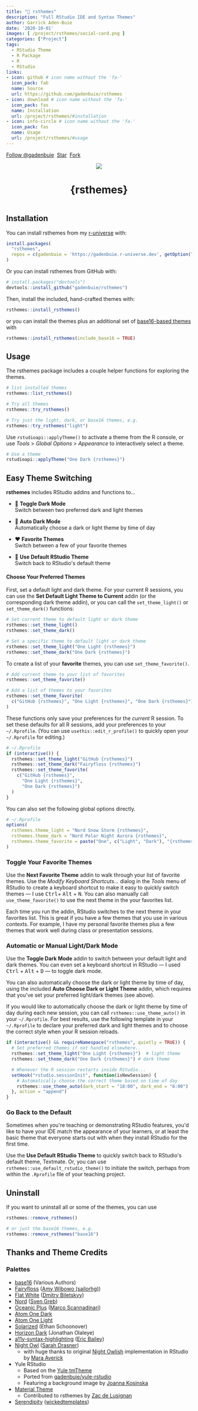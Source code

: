 ```yaml
---
title: "🔮 rsthemes"
description: "Full RStudio IDE and Syntax Themes"
author: Garrick Aden-Buie
date: '2020-10-01'
images: [ /project/rsthemes/social-card.png ]
categories: ["Project"]
tags:
  - RStudio Theme
  - R Package
  - R
  - RStudio
links:
- icon: github # icon name without the 'fa-'
  icon_pack: fab
  name: Source
  url: https://github.com/gadenbuie/rsthemes
- icon: download # icon name without the 'fa-'
  icon_pack: fas
  name: Installation
  url: /project/rsthemes/#installation
- icon: info-circle # icon name without the 'fa-'
  icon_pack: fas
  name: Usage
  url: /project/rsthemes/#usage
---
```


[gh]: https://github.com/gadenbuie/rsthemes

<!-- https://buttons.github.io/ -->
<a class="github-button" href="https://github.com/gadenbuie" data-show-count="true" aria-label="Follow @gadenbuie on GitHub">Follow &commat;gadenbuie</a>&nbsp;
<a class="github-button" href="https://github.com/gadenbuie/rsthemes" data-icon="octicon-star" data-show-count="true" aria-label="Star gadenbuie/rsthemes on GitHub">Star</a>&nbsp;
<a class="github-button" href="https://github.com/gadenbuie/rsthemes/fork" data-icon="octicon-repo-forked" data-show-count="true" aria-label="Fork gadenbuie/rsthemes on GitHub">Fork</a>

<p align=center>
  <img src="https://raw.githubusercontent.com/gadenbuie/rsthemes/assets/rsthemes.gif">
  <h1 align="center">{rsthemes}</h1>
</p>



<style type="text/css">
#rsthemes-list ul {
  padding-left: 0;
  display: grid;
  grid-template-columns: repeat(3, 1fr);
  align-items: end;
  grid-gap: 0.66em;
  max-width: 100%;
}

@media screen and (max-width: 400px) {
  #rsthemes-list ul {
    grid-template-columns: repeat(2, 1fr);
    font-size: 12px;
  }
}

#rsthemes-list li {
  list-style: none;
  position: relative;
}

#rsthemes-list .rstheme-name {
  font-size: 1.1em;
  margin-top: 0;
  padding-right: 50px;
  position: relative;
}

#rsthemes-list .style {
  position: absolute;
  bottom: 0;
  right: 0;
  color: var(--text-mild);
}

#rsthemes-buttons {
  margin-left: auto;
  margin-right: auto;
  width: max-content;
}

#rsthemes-buttons button {
  color: var(--textColorCustom);
  border-color: var(--textColorCustom);
  background-color: unset;
  display: inline-block;
  font-size: 1em;
  padding: 10px;
  padding-left: 35px;
  padding-right: 15px;
  margin-bottom: 1.5em;
  text-decoration: none;
  border-radius: 0;
  border-width: 1px;
  break-inside: avoid;
  white-space: nowrap;
  position: relative;
  text-align: left;
  opacity: 0.8;
  transition: opacity 0.2s ease-in-out;
}

#rsthemes-buttons button + button {
  margin-left: 10px;
}

#rsthemes-buttons button:hover,
#rsthemes-buttons button:active {
  opacity: 1;
}

#rsthemes-buttons .rsthemes-button-active,
#rsthemes-buttons .rsthemes-button-active:hover {
  color: var(--blue-30);
  border-color: var(--blue-30);
}

@media (prefers-color-scheme: dark) {
  #rsthemes-buttons .rsthemes-button-active,
  #rsthemes-buttons .rsthemes-button-active:hover {
    color: var(--blue-60);
    border-color: var(--blue-60);
  }
}

#rsthemes-buttons button.rsthemes-button-active::before {
  content: '\2713';
  position: absolute;
  left: 12px;
}

/* glightbox styles */
</style>


<script src="//cdnjs.cloudflare.com/ajax/libs/list.js/2.3.1/list.min.js"></script>
<link rel="stylesheet" href="https://cdn.jsdelivr.net/npm/glightbox/dist/css/glightbox.min.css" />
<script src="https://cdn.jsdelivr.net/gh/mcstudios/glightbox/dist/js/glightbox.min.js"></script>

<style type="text/css">
.gdesc-inner,
.glightbox-clean .gslide-description {
	background: transparent;
}

.glightbox-clean .gslide-title {
  color: var(--blue-100);
  font-size: 1.25em;
  text-align: center;
}

.gslide-media.gslide-image img {
  opacity: 1;
}
</style>

<div id="rsthemes-buttons" style="display:none;">
<button class="rsthemes-button-active" id="rsthemes-light" value="rsthemes-is-light">Light</button>
<button class="rsthemes-button-active" id="rsthemes-dark" value="rsthemes-is-dark">Dark</button>
<button id="rsthemes-base16" value="rsthemes-is-base16">Base 16</button>
</div>

<div id="rsthemes-list"><ul class="list"></ul></div>

<script type="text/javascript">
const rsthemesOpts = {
  // valueNames: [
  //   'name',
  //   'style',
  //   { name: 'image', attr: 'src' },
  //   { name: 'glightbox', attr: 'href' }
  // ],
  item: function(values) {
    return `<li>
      <div class="rstheme-name"><div class="name">${values.name}</div><div class="style">${values.style}</div></div>

      <div class="rstheme-image">
        <a class="glightbox" href="${values.image}" data-title="${values.name}">
          <img src="${values.image}"  alt="${values.name} {rsthemes} (${values.style})"/>
        </a>
      </div>
    </li>`
  }
}

let rsthemesList = undefined
let lightbox = undefined
const btns = document.getElementById('rsthemes-buttons')

function filterRsthemesList() {
  if (typeof rsthemesList === 'undefined') return;
  let btn = btns.querySelectorAll('button')
  const state = {
    light: btn[0].classList.contains('rsthemes-button-active'),
    dark: btn[1].classList.contains('rsthemes-button-active'),
    base16: btn[2].classList.contains('rsthemes-button-active')
  }
  rsthemesList.filter(function(item) {
    const value = item.values()
    if (value.isBase16 && !state.base16) {
      return false
    }
    if (!state.light && !state.dark) {
      return true
    }
    if (value.isDark && state.dark) {
      return true
    }
    if (!value.isDark && state.light) {
      return true
    }
    return false
  })
  lightbox.setElements(document.querySelectorAll('.glightbox'))
}

const rsthemes = fetch("https://raw.githubusercontent.com/gadenbuie/rsthemes/assets/rsthemes.json")
  .then(response => response.json())
  .then(json => {
    json = json.map(t => {
      t.imageLink = t.image
      t.style = t.isDark ? 'Dark' : 'Light'
      t.name = t.name.replace(' {rsthemes}', '')
      return t
    }).
    sort(t => t.isBase16 ? 1 : -1)

    rsthemesList = new List('rsthemes-list', rsthemesOpts, json)
    lightbox = GLightbox({
      touchNavigation: true,
      descPosition: 'top'
    });
    
    lightbox.on('open', (target) => {
      debugger
      console.log('lightbox opened', {target});
    });
    btns.style.display = 'block'
    filterRsthemesList()
  })

btns.querySelectorAll('button').forEach(function(btn) {
  btn.addEventListener('click', function() {
    btn.classList.toggle('rsthemes-button-active')
    filterRsthemesList()
  })
})
</script>


## Installation


You can install rsthemes from my [r-universe](https://gadenbuie.r-universe.dev) with:

``` r
install.packages(
  "rsthemes",
  repos = c(gadenbuie = 'https://gadenbuie.r-universe.dev', getOption("repos"))
)
```

Or you can install rsthemes from GitHub with:

``` r
# install.packages("devtools")
devtools::install_github("gadenbuie/rsthemes")
```

Then, install the included, hand-crafted themes with:

``` r
rsthemes::install_rsthemes()
```

or you can install the themes plus an additional set of [base16-based themes](https://github.com/chriskempson/base16) with

``` r
rsthemes::install_rsthemes(include_base16 = TRUE)
```

## Usage


The rsthemes package includes a couple helper functions for exploring the themes.

``` r
# list installed themes
rsthemes::list_rsthemes()

# Try all themes
rsthemes::try_rsthemes()

# Try just the light, dark, or base16 themes, e.g.
rsthemes::try_rsthemes("light")
```

Use `rstudioapi::applyTheme()` to activate a theme from the R console, or use *Tools* > *Global Options* > *Appearance* to interactively select a theme. 

``` r
# Use a theme
rstudioapi::applyTheme("One Dark {rsthemes}")
```

## Easy Theme Switching


**rsthemes** includes RStudio addins and functions to... <a name="automatic--light-and--dark-mode"></a>

- &#x1F305; **Toggle Dark Mode**<br>Switch between two preferred dark and light themes

- &#x1F303; **Auto Dark Mode**<br>Automatically choose a dark or light theme by time of day

- &#x2764;&#xFE0F; **Favorite Themes**<br>Switch between a few of your favorite themes

- &#x1F971; **Use Default RStudio Theme**<br>Switch back to RStudio's default theme

#### Choose Your Preferred Themes

First, set a default light and dark theme. For your current R sessions, you can use the **Set Default Light Theme to Current** addin (or the corresponding dark theme addin), or you can call the `set_theme_light()` or `set_theme_dark()` functions:

``` r
# Set current theme to default light or dark theme
rsthemes::set_theme_light()
rsthemes::set_theme_dark()

# Set a specific theme to default light or dark theme
rsthemes::set_theme_light("One Light {rsthemes}")
rsthemes::set_theme_dark("One Dark {rsthemes}")
```

To create a list of your **favorite** themes, you can use `set_theme_favorite()`.

```r
# Add current theme to your list of favorites
rsthemes::set_theme_favorite()

# Add a list of themes to your favorites
rsthemes::set_theme_favorite(
  c("GitHub {rsthemes}", "One Light {rsthemes}", "One Dark {rsthemes}")
)
```

These functions only save your preferences for the _current_ R session. To set these defaults for all R sessions, add your preferences to your `~/.Rprofile`. (You can use `usethis::edit_r_profile()` to quickly open your `~/.Rprofile` for editing.)

```r
# ~/.Rprofile
if (interactive()) {
  rsthemes::set_theme_light("GitHub {rsthemes}")
  rsthemes::set_theme_dark("Fairyfloss {rsthemes}")
  rsthemes::set_theme_favorite(
    c("GitHub {rsthemes}", 
      "One Light {rsthemes}", 
      "One Dark {rsthemes}")
  )
}
```

You can also set the following global options directly.

```r
# ~/.Rprofile
options(
  rsthemes.theme_light = "Nord Snow Storm {rsthemes}",
  rsthemes.theme_dark = "Nord Polar Night Aurora {rsthemes}",
  rsthemes.theme_favorite = paste("One", c("Light", "Dark"), "{rsthemes}")
)
```

### Toggle Your Favorite Themes

Use the **Next Favorite Theme** addin to walk through your list of favorite themes. Use the _Modify Keyboard Shortcuts..._ dialog in the _Tools_ menu of RStudio to create a keyboard shortcut to make it easy to quickly switch themes — I use <kbd>Ctrl</kbd>+ <kbd>Alt</kbd> + <kbd>N</kbd>. You can also manually call `use_theme_favorite()` to use the next theme in the your favorites list.

Each time you run the addin, RStudio switches to the next theme in your favorites list. This is great if you have a few themes that you use in various contexts. For example, I have my personal favorite themes plus a few themes that work well during class or presentation sessions.


### Automatic or Manual Light/Dark Mode

Use the **Toggle Dark Mode** addin to switch between your default light and dark themes. You can even set a keyboard shortcut in RStudio — I used <kbd>Ctrl</kbd> + <kbd>Alt</kbd> + <kbd>D</kbd> — to toggle dark mode.

You can also automatically choose the dark or light theme by time of day, using the included **Auto Choose Dark or Light Theme** addin, which requires that you've set your preferred light/dark themes (see above).

If you would like to automatically choose the dark or light theme by time of day during each new session, you can call `rsthemes::use_theme_auto()` in your `~/.Rprofile`. For best results, use the following template in your `~/.Rprofile` to declare your preferred dark and light themes and to choose the correct style when your R session reloads.

```r
if (interactive() && requireNamespace("rsthemes", quietly = TRUE)) {
  # Set preferred themes if not handled elsewhere..
  rsthemes::set_theme_light("One Light {rsthemes}")  # light theme
  rsthemes::set_theme_dark("One Dark {rsthemes}") # dark theme

  # Whenever the R session restarts inside RStudio...
  setHook("rstudio.sessionInit", function(isNewSession) {
    # Automatically choose the correct theme based on time of day
    rsthemes::use_theme_auto(dark_start = "18:00", dark_end = "6:00")
  }, action = "append")
}
```

### Go Back to the Default

Sometimes when you're teaching or demonstrating RStudio features, you'd like to have your IDE match the appearance of your learners, or at least the basic theme that everyone starts out with when they install RStudio for the first time.

Use the **Use Default RStudio Theme** to quickly switch back to RStudio's default theme, Textmate. Or, you can use `rsthemes::use_default_rstudio_theme()` to initiate the switch, perhaps from within the `.Rprofile` file of your teaching project.

## Uninstall


If you want to uninstall all or some of the themes, you can use

``` r
rsthemes::remove_rsthemes()

# or just the base16 themes, e.g.
rsthemes::remove_rsthemes("base16")
```

## Thanks and Theme Credits

### Palettes


- [base16] (Various Authors)
- [Fairyfloss] ([Amy Wibowo (sailorhg)](https://github.com/sailorhg))
- [Flat White][flat-white] ([Dmitry Biletskyy](https://github.com/biletskyy))
- [Nord] ([Sven Greb](https://www.svengreb.de/))
- [Oceanic Plus][oceanic-plus] ([Marco Scannadinari](https://github.com/marcoms))
- [Atom One Dark][one-dark]
- [Atom One Light][one-light]
- [Solarized] (Ethan Schoonover)
- [Horizon Dark][horizon] (Jonathan Olaleye)
- [a11y-syntax-highlighting][a11y-syntax] ([Eric Bailey](https://ericwbailey.design/))
- [Night Owl][night-owl] ([Sarah Drasner](https://sarah.dev/))
  - with huge thanks to original [Night Owlish][night-owlish] 
    implementation in RStudio by [Mara Averick](https://maraaverick.rbind.io/)
- Yule RStudio
  - Based on the [Yule tmTheme](https://tmtheme-editor.herokuapp.com/#!/editor/theme/Yule)
  - Ported from [gadenbuie/yule-rstudio](https://github.com/gadenbuie/yule-rstudio)
  - Featuring a background image by [Joanna Kosinska](https://unsplash.com/@joannakosinska)
- [Material Theme][material]
  - Contributed to rsthemes by [Zac de Lusignan](https://www.zacdelusignan.com/)
- [Serendipity][serendipity] ([wickedtemplates](https://www.wickedtemplates.com/))

[base16]: https://github.com/chriskempson/base16
[fairyfloss]: https://github.com/sailorhg/fairyfloss
[flat-white]: https://github.com/biletskyy/flatwhite-syntax
[nord]: https://github.com/arcticicestudio/nord
[oceanic-plus]: https://github.com/marcoms/oceanic-plus
[one-light]: https://github.com/atom/atom/tree/master/packages/one-light-syntax
[one-dark]: https://github.com/atom/atom/tree/master/packages/one-dark-syntax
[solarized]: https://ethanschoonover.com/solarized
[horizon]: https://horizontheme.netlify.app/
[a11y-syntax]: https://github.com/ericwbailey/a11y-syntax-highlighting
[night-owl]: https://github.com/sdras/night-owl-vscode-theme
[night-owlish]: https://github.com/batpigandme/night-owlish
[material]: https://material-theme.site/
[serendipity]: https://wvsc.dev/

